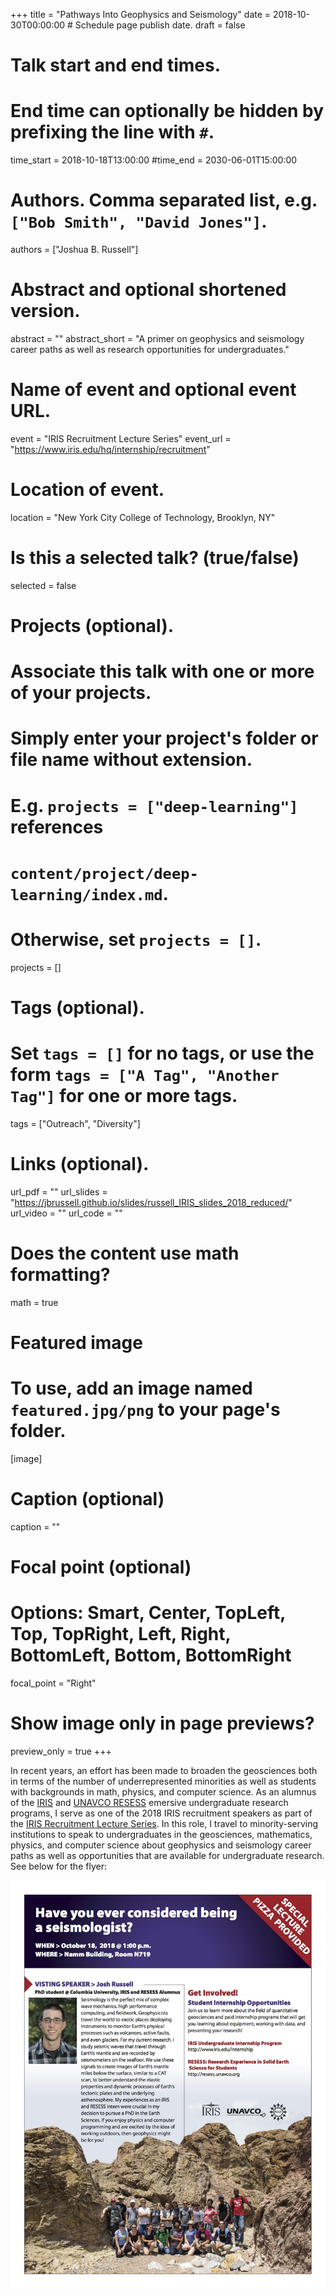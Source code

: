 +++
title = "Pathways Into Geophysics and Seismology"
date = 2018-10-30T00:00:00  # Schedule page publish date.
draft = false

# Talk start and end times.
#   End time can optionally be hidden by prefixing the line with `#`.
time_start = 2018-10-18T13:00:00
#time_end = 2030-06-01T15:00:00

# Authors. Comma separated list, e.g. `["Bob Smith", "David Jones"]`.
authors = ["Joshua B. Russell"]

# Abstract and optional shortened version.
abstract = ""
abstract_short = "A primer on geophysics and seismology career paths as well as research opportunities for undergraduates."

# Name of event and optional event URL.
event = "IRIS Recruitment Lecture Series"
event_url = "https://www.iris.edu/hq/internship/recruitment"

# Location of event.
location = "New York City College of Technology, Brooklyn, NY"

# Is this a selected talk? (true/false)
selected = false

# Projects (optional).
#   Associate this talk with one or more of your projects.
#   Simply enter your project's folder or file name without extension.
#   E.g. `projects = ["deep-learning"]` references 
#   `content/project/deep-learning/index.md`.
#   Otherwise, set `projects = []`.
projects = []

# Tags (optional).
#   Set `tags = []` for no tags, or use the form `tags = ["A Tag", "Another Tag"]` for one or more tags.
tags = ["Outreach", "Diversity"]

# Links (optional).
url_pdf = ""
url_slides = "https://jbrussell.github.io/slides/russell_IRIS_slides_2018_reduced/"
url_video = ""
url_code = ""

# Does the content use math formatting?
math = true

# Featured image
# To use, add an image named `featured.jpg/png` to your page's folder. 
[image]
  # Caption (optional)
  caption = ""

  # Focal point (optional)
  # Options: Smart, Center, TopLeft, Top, TopRight, Left, Right, BottomLeft, Bottom, BottomRight
  focal_point = "Right"
  
  # Show image only in page previews?
  preview_only = true
+++

In recent years, an effort has been made to broaden the geosciences both in terms of the number of underrepresented minorities as well as students with backgrounds in math, physics, and computer science. As an alumnus of the <a href="https://www.iris.edu/hq/internship/blogs/user/80">IRIS</a> and <a href="http://resess.unavco.org/people/alumni/2014/russell/russell.html">UNAVCO RESESS</a> emersive undergraduate research programs, I serve as one of the 2018 IRIS recruitment speakers as part of the <a href="https://www.iris.edu/hq/internship/recruitment">IRIS Recruitment Lecture Series</a>. In this role, I travel to minority-serving institutions to speak to undergraduates in the geosciences, mathematics, physics, and computer science about geophysics and seismology career paths as well as opportunities that are available for undergraduate research. See below for the flyer:

<img src="IRIS_lecture.jpg" alt="IRIS Lecture">
